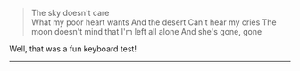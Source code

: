 > The sky doesn't care  
> What my poor heart wants 
> And the desert
> Can't hear my cries
> The moon doesn't mind that
> I'm left all alone
> And she's gone, gone  


Well, that was a fun keyboard test!

----------------------------